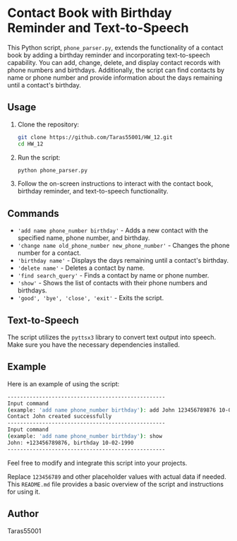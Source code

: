 # Contact Book with Birthday Reminder and Text-to-Speech

This Python script, `phone_parser.py`, extends the functionality of a contact book by adding a birthday reminder and incorporating text-to-speech capability. You can add, change, delete, and display contact records with phone numbers and birthdays. Additionally, the script can find contacts by name or phone number and provide information about the days remaining until a contact's birthday.

## Usage

1. Clone the repository:

    ```bash
    git clone https://github.com/Taras55001/HW_12.git
    cd HW_12
    ```

2. Run the script:

    ```bash
    python phone_parser.py
    ```

3. Follow the on-screen instructions to interact with the contact book, birthday reminder, and text-to-speech functionality.

## Commands

- `'add name phone_number birthday'` - Adds a new contact with the specified name, phone number, and birthday.
- `'change name old_phone_number new_phone_number'` - Changes the phone number for a contact.
- `'birthday name'` - Displays the days remaining until a contact's birthday.
- `'delete name'` - Deletes a contact by name.
- `'find search_query'` - Finds a contact by name or phone number.
- `'show'` - Shows the list of contacts with their phone numbers and birthdays.
- `'good', 'bye', 'close', 'exit'` - Exits the script.

## Text-to-Speech

The script utilizes the `pyttsx3` library to convert text output into speech. Make sure you have the necessary dependencies installed.

## Example

Here is an example of using the script:

```bash
--------------------------------------------------
Input command 
(example: 'add name phone_number birthday'): add John 123456789876 10-02-1990
Contact John created successfully
--------------------------------------------------
Input command 
(example: 'add name phone_number birthday'): show
John: +123456789876, birthday 10-02-1990
--------------------------------------------------
```

Feel free to modify and integrate this script into your projects.

Replace `123456789` and other placeholder values with actual data if needed.
This `README.md` file provides a basic overview of the script and instructions for using it.


## Author

Taras55001
